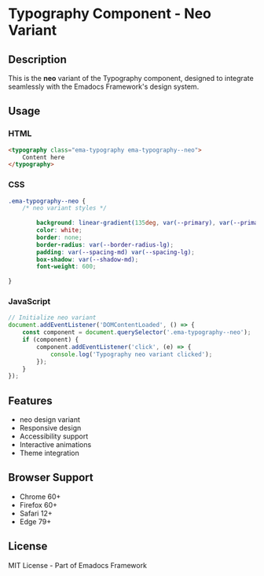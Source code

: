 # Typography Component - Neo Variant

## Description
This is the **neo** variant of the Typography component, designed to integrate seamlessly with the Emadocs Framework's design system.

## Usage

### HTML
```html
<typography class="ema-typography ema-typography--neo">
    Content here
</typography>
```

### CSS
```css
.ema-typography--neo {
    /* neo variant styles */
    
        background: linear-gradient(135deg, var(--primary), var(--primary-dark));
        color: white;
        border: none;
        border-radius: var(--border-radius-lg);
        padding: var(--spacing-md) var(--spacing-lg);
        box-shadow: var(--shadow-md);
        font-weight: 600;
    
}
```

### JavaScript
```javascript
// Initialize neo variant
document.addEventListener('DOMContentLoaded', () => {
    const component = document.querySelector('.ema-typography--neo');
    if (component) {
        component.addEventListener('click', (e) => {
            console.log('Typography neo variant clicked');
        });
    }
});
```

## Features
- neo design variant
- Responsive design
- Accessibility support
- Interactive animations
- Theme integration

## Browser Support
- Chrome 60+
- Firefox 60+
- Safari 12+
- Edge 79+

## License
MIT License - Part of Emadocs Framework
